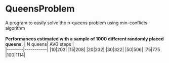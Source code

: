 # QueensProblem
A program to easily solve the n-queens problem using min-conflicts algorithm\
\
**Performances estimated with a sample of 1000 different randomly placed queens.**
| N queens| AVG steps |  
|--------|-----------|
|10|203|
|15|208|
|20|232|
|30|322|
|50|506|
|75|775
|100|1114|
